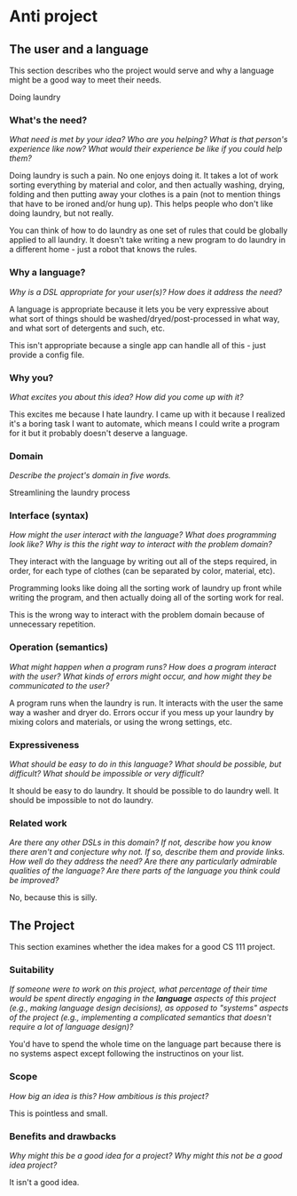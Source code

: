 # Anti project


## The user and a language
This section describes who the project would serve and why a language might be a
good way to meet their needs.

Doing laundry

### What's the need?
_What need is met by your idea? Who are you helping? What is that person's
experience like now? What would their experience be like if you could help 
them?_

Doing laundry is such a pain.  No one enjoys doing it.  It takes a lot of work
sorting everything by material and color, and then actually washing, drying,
folding and then putting away your clothes is a pain (not to mention things that
have to be ironed and/or hung up).  This helps people who don't like doing 
laundry, but not really.  

You can think of how to do laundry as one set of rules that could be globally
applied to all laundry.  It doesn't take writing a new program to do laundry
in a different home - just a robot that knows the rules.


### Why a language?
_Why is a DSL appropriate for your user(s)? How does it address the need?_

A language is appropriate because it lets you be very expressive about what
sort of things should be washed/dryed/post-processed in what way, and what sort
of detergents and such, etc.

This isn't appropriate because a single app can handle all of this - just 
provide a config file.

### Why you?
_What excites you about this idea? How did you come up with it?_

This excites me because I hate laundry.  I came up with it because I realized
it's a boring task I want to automate, which means I could write a program for 
it but it probably doesn't deserve a language.


### Domain
_Describe the project's domain in five words._

Streamlining the laundry process


### Interface (syntax)
_How might the user interact with the language? What does programming look 
like? Why is this the right way to interact with the problem domain?_ 

They interact with the language by writing out all of the steps required, in 
order, for each type of clothes (can be separated by color, material, etc).

Programming looks like doing all the sorting work of laundry up front while
writing the program, and then actually doing all of the sorting work for real.

This is the wrong way to interact with the problem domain because of unnecessary 
repetition.


### Operation (semantics)
_What might happen when a program runs? How does a program interact with the
user? What kinds of errors might occur, and how might they be communicated to
the user?_

A program runs when the laundry is run.  It interacts with the user the same way
a washer and dryer do.  Errors occur if you mess up your laundry by mixing 
colors and materials, or using the wrong settings, etc.


### Expressiveness
_What should be easy to do in this language? What should be possible, but
difficult? What should be impossible or very difficult?_

It should be easy to do laundry.  It should be possible to do laundry well. It 
should be impossible to not do laundry.

### Related work
_Are there any other DSLs in this domain? If not, describe how you know there
aren't and conjecture why not. If so, describe them and provide links. How well 
do they address the need? Are there any particularly admirable qualities of the
language? Are there parts of the language you think could be improved?_

No, because this is silly.


## The Project
This section examines whether the idea makes for a good CS 111 project.


### Suitability
_If someone were to work on this project, what percentage of their time would be
spent directly engaging in the **language** aspects of this project (e.g.,
making language design decisions), as opposed to "systems" aspects of the
project (e.g., implementing a complicated semantics that doesn't require a lot
of language design)?_

You'd have to spend the whole time on the language part because there is no
systems aspect except following the instructinos on your list.


### Scope
_How big an idea is this? How ambitious is this project?_

This is pointless and small.


### Benefits and drawbacks
_Why might this be a good idea for a project? Why might this not be a good idea 
project?_

It isn't a good idea.
